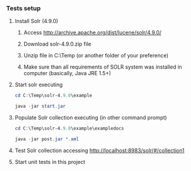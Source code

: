 ﻿### Tests setup

1.  Install Solr (4.9.0)

    1.  Access <http://archive.apache.org/dist/lucene/solr/4.9.0/>

    2.  Download solr-4.9.0.zip file

    3.  Unzip file in C:\\Temp (or another folder of your preference)

    4.  Make sure than all requirements of SOLR system was installed in computer (basically, Java JRE 1.5+)

2.  Start solr executing

    ```powershell
    cd C:\Temp\solr-4.9.0\example

    java -jar start.jar
    ```

3.  Populate Solr collection executing (in other command prompt) 

    ```powershell
    cd C:\Temp\solr-4.9.0\example\exampledocs

    java -jar post.jar *.xml
    ```

4.  Test Solr collection accessing <http://localhost:8983/solr/#/collection1>

5.  Start unit tests in this project
